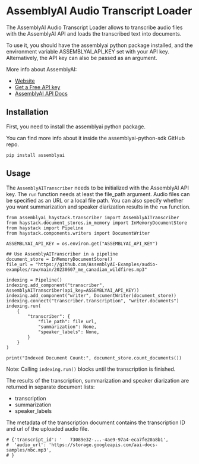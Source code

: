 # AssemblyAI Audio Transcript Loader

The AssemblyAI Audio Transcript Loader allows to transcribe audio files with the AssemblyAI API and loads the transcribed text into documents.

To use it, you should have the assemblyai python package installed, and the environment variable ASSEMBLYAI_API_KEY set with your API key. Alternatively, the API key can also be passed as an argument.

More info about AssemblyAI:

* [Website](https://www.assemblyai.com/)
* [Get a Free API key](https://www.assemblyai.com/dashboard/signup)
* [AssemblyAI API Docs](https://www.assemblyai.com/docs)

## Installation

First, you need to install the assemblyai python package.

You can find more info about it inside the assemblyai-python-sdk GitHub repo.

```
pip install assemblyai
```

## Usage

The `AssemblyAITranscriber` needs to be initialized with the AssemblyAI API key. 
The `run` function needs at least the file_path argument. Audio files can be specified as an URL or a local file path.
You can also specify whether you want summarization and speaker diarization results in the `run` function.

```
from assemblyai_haystack.transcriber import AssemblyAITranscriber
from haystack.document_stores.in_memory import InMemoryDocumentStore
from haystack import Pipeline
from haystack.components.writers import DocumentWriter

ASSEMBLYAI_API_KEY = os.environ.get("ASSEMBLYAI_API_KEY")

## Use AssemblyAITranscriber in a pipeline
document_store = InMemoryDocumentStore()
file_url = "https://github.com/AssemblyAI-Examples/audio-examples/raw/main/20230607_me_canadian_wildfires.mp3"

indexing = Pipeline()
indexing.add_component("transcriber", AssemblyAITranscriber(api_key=ASSEMBLYAI_API_KEY))
indexing.add_component("writer", DocumentWriter(document_store))
indexing.connect("transcriber.transcription", "writer.documents")
indexing.run(
    {
        "transcriber": {
            "file_path": file_url,
            "summarization": None,
            "speaker_labels": None,
        }
    }
)

print("Indexed Document Count:", document_store.count_documents())
```

Note: Calling `indexing.run()` blocks until the transcription is finished.

The results of the transcription, summarization and speaker diarization are returned in separate document lists:
* transcription
* summarization
* speaker_labels

The metadata of the transcription document contains the transcription ID and url of the uploaded audio file.

```
# {'transcript_id': '	73089e32-...-4ae9-97a4-eca7fe20a8b1',
#  'audio_url': 'https://storage.googleapis.com/aai-docs-samples/nbc.mp3',
# }
```
  
